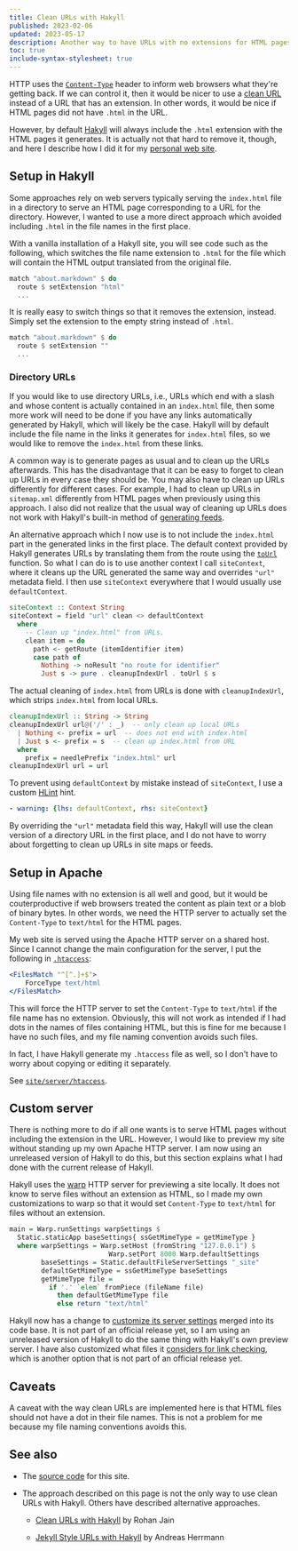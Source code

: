 ```yaml
---
title: Clean URLs with Hakyll
published: 2023-02-06
updated: 2023-05-17
description: Another way to have URLs with no extensions for HTML pages with Hakyll.
toc: true
include-syntax-stylesheet: true
---
```


HTTP uses the [`Content-Type`] header to inform web browsers what they're getting back.
If we can control it, then it would be nicer to use a [clean URL] instead of a URL
that has an extension.  In other words, it would be nice if HTML pages did not
have `.html` in the URL.

However, by default [Hakyll] will always include the `.html` extension
with the HTML pages it generates.  It is actually not that hard to remove it, though,
and here I describe how I did it for my [personal web site](https://chungyc.org/).

[`Content-Type`]: https://developer.mozilla.org/en-US/docs/Web/HTTP/Headers/Content-Type
[clean URL]: https://en.wikipedia.org/wiki/Clean_URL
[Hakyll]: https://jaspervdj.be/hakyll/

## Setup in Hakyll

Some approaches rely on web servers typically serving the `index.html` file in a directory
to serve an HTML page corresponding to a URL for the directory.  However, I wanted to use
a more direct approach which avoided including `.html` in the file names in the first place.

With a vanilla installation of a Hakyll site, you will see code such as the following,
which switches the file name extension to `.html` for the file which will contain the
HTML output translated from the original file.

```haskell
match "about.markdown" $ do
  route $ setExtension "html"
  ...
```

It is really easy to switch things so that it removes the extension, instead.
Simply set the extension to the empty string instead of `.html`.

```haskell
match "about.markdown" $ do
  route $ setExtension ""
  ...
```

### Directory URLs

If you would like to use directory URLs, i.e., URLs which end with a slash
and whose content is actually contained in an `index.html` file,
then some more work will need to be done if you have any links automatically
generated by Hakyll, which will likely be the case.  Hakyll will by default
include the file name in the links it generates for `index.html` files,
so we would like to remove the `index.html` from these links.

A common way is to generate pages as usual and to clean up the URLs afterwards.
This has the disadvantage that it can be easy to forget to clean up URLs
in every case they should be.  You may also have to clean up URLs differently
for different cases.  For example, I had to clean up URLs in `sitemap.xml`
differently from HTML pages when previously using this approach.
I also did not realize that the usual way of cleaning up URLs
does not work with Hakyll's built-in method of [generating feeds].

An alternative approach which I now use is to not include the `index.html` part
in the generated links in the first place.
The default context provided by Hakyll generates URLs by
translating them from the route using the [`toUrl`] function.
So what I can do is to use another context I call `siteContext`,
where it cleans up the URL generated the same way and overrides `"url"` metadata field.
I then use `siteContext` everywhere that I would usually use `defaultContext`.

```haskell
siteContext :: Context String
siteContext = field "url" clean <> defaultContext
  where
    -- Clean up "index.html" from URLs.
    clean item = do
      path <- getRoute (itemIdentifier item)
      case path of
        Nothing -> noResult "no route for identifier"
        Just s -> pure . cleanupIndexUrl . toUrl $ s
```

The actual cleaning of `index.html` from URLs is done with `cleanupIndexUrl`,
which strips `index.html` from local URLs.

```haskell
cleanupIndexUrl :: String -> String
cleanupIndexUrl url@('/' : _)  -- only clean up local URLs
  | Nothing <- prefix = url  -- does not end with index.html
  | Just s <- prefix = s  -- clean up index.html from URL
  where
    prefix = needlePrefix "index.html" url
cleanupIndexUrl url = url
```

To prevent using `defaultContext` by mistake instead of `siteContext`,
I use a custom [HLint] hint.

```yaml
- warning: {lhs: defaultContext, rhs: siteContext}
```

By overriding the `"url"` metadata field this way,
Hakyll will use the clean version of a directory URL in the first place,
and I do not have to worry about forgetting to clean up URLs
in site maps or feeds.

[generating feeds]: https://jaspervdj.be/hakyll/tutorials/05-snapshots-feeds.html
[`toUrl`]: https://hackage.haskell.org/package/hakyll/docs/Hakyll-Web-Html.html#v:toUrl
[HLint]: https://github.com/ndmitchell/hlint

## Setup in Apache

Using file names with no extension is all well and good, but it would be couterproductive
if web browsers treated the content as plain text or a blob of binary bytes.
In other words, we need the HTTP server to actually set the `Content-Type` to `text/html` for the HTML pages.

My web site is served using the Apache HTTP server on a shared host.
Since I cannot change the main configuration for the server, I put the following in [`.htaccess`]:

```apache
<FilesMatch "^[^.]+$">
    ForceType text/html
</FilesMatch>
```

This will force the HTTP server to set the `Content-Type` to `text/html` if the file name has no extension.
Obviously, this will not work as intended if I had dots in the names of files containing HTML,
but this is fine for me because I have no such files, and my file naming convention avoids such files.

In fact, I have Hakyll generate my `.htaccess` file as well,
so I don't have to worry about copying or editing it separately.

See [`site/server/htaccess`].

[`.htaccess`]: https://httpd.apache.org/docs/2.4/howto/htaccess.html
[`site/server/htaccess`]: https://github.com/chungyc/site-personal/blob/main/site/server/htaccess

## Custom server

There is nothing more to do if all one wants is
to serve HTML pages without including the extension in the URL.
However, I would like to preview my site without standing up my own Apache HTTP server.
I am now using an unreleased version of Hakyll to do this,
but this section explains what I had done with the current release of Hakyll.

Hakyll uses the [warp] HTTP server for previewing a site locally.
It does not know to serve files without an extension as HTML,
so I made my own customizations to warp so that it would set `Content-Type` to `text/html`
for files without an extension.

```haskell
main = Warp.runSettings warpSettings $
  Static.staticApp baseSettings{ ssGetMimeType = getMimeType }
  where warpSettings = Warp.setHost (fromString "127.0.0.1") $
                         Warp.setPort 8000 Warp.defaultSettings
        baseSettings = Static.defaultFileServerSettings "_site"
        defaultGetMimeType = ssGetMimeType baseSettings
        getMimeType file =
          if '.' `elem` fromPiece (fileName file)
            then defaultGetMimeType file
            else return "text/html"
```

Hakyll now has a change to [customize its server settings] merged into its code base.
It is not part of an official release yet, so I am using an unreleased version
of Hakyll to do the same thing with Hakyll's own preview server.
I have also customized what files it [considers for link checking],
which is another option that is not part of an official release yet.

[warp]: https://hackage.haskell.org/package/warp
[customize its server settings]: https://github.com/jaspervdj/hakyll/commit/a7e7e52302fd38130ac5ceb677d81bff82af45d6
[considers for link checking]: https://github.com/jaspervdj/hakyll/commit/532eb3bed46e5e5cb2de9628b816346e402ad991

## Caveats

A caveat with the way clean URLs are implemented here is that
HTML files should not have a dot in their file names.
This is not a problem for me because my file naming conventions avoids this.

## See also

*   The [source code](https://github.com/chungyc/site-personal) for this site.

*   The approach described on this page is not the only way to use clean URLs with Hakyll.
    Others have described alternative approaches.

    *   [Clean URLs with Hakyll](https://www.rohanjain.in/hakyll-clean-urls/) by Rohan Jain

    *   [Jekyll Style URLs with Hakyll](http://aherrmann.github.io/programming/2016/01/31/jekyll-style-urls-with-hakyll/) by Andreas Herrmann
